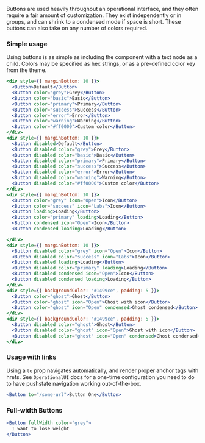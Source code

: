 Buttons are used heavily throughout an operational interface, and they often require a fair amount of customization. They exist independently or in groups, and can shrink to a condensed mode if space is short. These buttons can also take on any number of colors required.

### Simple usage

Using buttons is as simple as including the component with a text node as a child. Colors may be specified as hex strings, or as a pre-defined color key from the theme.

```jsx
<div style={{ marginBottom: 10 }}>
  <Button>Default</Button>
  <Button color="grey">Grey</Button>
  <Button color="basic">Basic</Button>
  <Button color="primary">Primary</Button>
  <Button color="success">Success</Button>
  <Button color="error">Error</Button>
  <Button color="warning">Warning</Button>
  <Button color="#ff0000">Custom color</Button>
</div>
<div style={{ marginBottom: 10 }}>
  <Button disabled>Default</Button>
  <Button disabled color="grey">Grey</Button>
  <Button disabled color="basic">Basic</Button>
  <Button disabled color="primary">Primary</Button>
  <Button disabled color="success">Success</Button>
  <Button disabled color="error">Error</Button>
  <Button disabled color="warning">Warning</Button>
  <Button disabled color="#ff0000">Custom color</Button>
</div>
<div style={{ marginBottom: 10 }}>
  <Button color="grey" icon="Open">Icon</Button>
  <Button color="success" icon="Labs">Icon</Button>
  <Button loading>Loading</Button>
  <Button color="primary" loading>Loading</Button>
  <Button condensed icon="Open">Icon</Button>
  <Button condensed loading>Loading</Button>

</div>
<div style={{ marginBottom: 10 }}>
  <Button disabled color="grey" icon="Open">Icon</Button>
  <Button disabled color="success" icon="Labs">Icon</Button>
  <Button disabled loading>Loading</Button>
  <Button disabled color="primary" loading>Loading</Button>
  <Button disabled condensed icon="Open">Icon</Button>
  <Button disabled condensed loading>Loading</Button>
</div>
<div style={{ backgroundColor: "#1499ce", padding: 5 }}>
  <Button color="ghost">Ghost</Button>
  <Button color="ghost" icon="Open">Ghost with icon</Button>
  <Button color="ghost" icon="Open" condensed>Ghost condensed</Button>
</div>
<div style={{ backgroundColor: "#1499ce", padding: 5 }}>
  <Button disabled color="ghost">Ghost</Button>
  <Button disabled color="ghost" icon="Open">Ghost with icon</Button>
  <Button disabled color="ghost" icon="Open" condensed>Ghost condensed</Button>
</div>
```

### Usage with links

Using a `to` prop navigates automatically, and render proper anchor tags with hrefs. See `OperationalUI` docs for a one-time configuration you need to do to have pushstate navigation working out-of-the-box.

```jsx
<Button to="/some-url">Button One</Button>
```

### Full-width Buttons

```jsx
<Button fullWidth color="grey">
  I want to lose weight
</Button>
```

